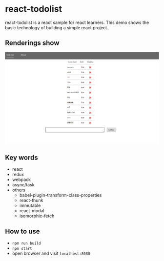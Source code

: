 # react-todolist

react-todolist is a react sample for react learners. This demo shows the basic technology of building a simple react project.

## Renderings show
![demo homepage](./samplepicture.png)
## Key words
+ react
+ redux
+ webpack
+ async/task
+ others
    + babel-plugin-transform-class-properties
    + react-thunk
    + immutable
    + react-modal
    + isomorphic-fetch

## How to use
+ `npm run build`
+ `npm start`
+ open browser and visit `localhost:8080`
